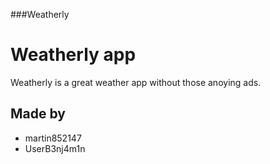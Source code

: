 ###Weatherly


# Weatherly app
Weatherly is a great weather app without those anoying ads. 

## Made by

- martin852147
- UserB3nj4m1n
